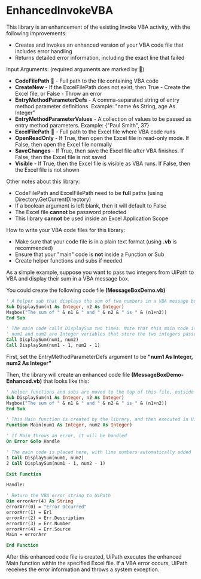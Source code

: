 # EnhancedInvokeVBA
This library is an enhancement of the existing Invoke VBA activity, with the following improvements:
- Creates and invokes an enhanced version of your VBA code file that includes error handling
- Returns detailed error information, including the exact line that failed

Input Arguments: (required arguments are marked by :triangular_flag_on_post:)
- **CodeFilePath** :triangular_flag_on_post: - Full path to the file containing VBA code
- **CreateNew** - If the ExcelFilePath does not exist, then True - Create the Excel file, or False - Throw an error
- **EntryMethodParameterDefs** - A comma-separated string of entry method parameter definitions. Example: "name As String, age As Integer"
- **EntryMethodParameterValues** - A collection of values to be passed as entry method parameters. Example: {"Paul Smith", 37}
- **ExcelFilePath** :triangular_flag_on_post: - Full path to the Excel file where VBA code runs
- **OpenReadOnly** - If True, then open the Excel file in read-only mode. If False, then open the Excel file normally
- **SaveChanges** - If True, then save the Excel file after VBA finishes. If False, then the Excel file is not saved
- **Visible** - If True, then the Excel file is visible as VBA runs. If False, then the Excel file is not shown

Other notes about this library:
- CodeFilePath and ExcelFilePath need to be **full** paths (using Directory.GetCurrentDirectory)
- If a boolean argument is left blank, then it will default to False
- The Excel file **cannot** be password protected
- This library **cannot** be used inside an Excel Application Scope

How to write your VBA code files for this library:
- Make sure that your code file is in a plain text format (using **.vb** is recommended)
- Ensure that your "main" code is **not** inside a Function or Sub
- Create helper functions and subs if needed

As a simple example, suppose you want to pass two integers from UiPath to VBA and display their sum in a VBA message box.

You could create the following code file **(MessageBoxDemo.vb)**

```vb
' A helper sub that displays the sum of two numbers in a VBA message box
Sub DisplaySum(n1 As Integer, n2 As Integer)
Msgbox("The sum of " & n1 & " and " & n2 & " is " & (n1+n2))
End Sub

' The main code calls DisplaySum two times. Note that this main code is NOT inside a Function or Sub.
' num1 and num2 are Integer variables that store the two integers passed from UiPath
Call DisplaySum(num1, num2)
Call DisplaySum(num1 - 1, num2 - 1)
```

First, set the EntryMethodParameterDefs argument to be **"num1 As Integer, num2 As Integer"**

Then, the library will create an enhanced code file **(MessageBoxDemo-Enhanced.vb)** that looks like this:

```vb
' Helper functions and subs are moved to the top of this file, outside the Main function
Sub DisplaySum(n1 As Integer, n2 As Integer)
Msgbox("The sum of " & n1 & " and " & n2 & " is " & (n1+n2))
End Sub

' This Main function is created by the library, and then executed in UiPath
Function Main(num1 As Integer, num2 As Integer)

' If Main throws an error, it will be handled
On Error GoTo Handle

' The main code is placed here, with line numbers automatically added
1 Call DisplaySum(num1, num2)
2 Call DisplaySum(num1 - 1, num2 - 1)

Exit Function

Handle:

' Return the VBA error string to UiPath
Dim errorArr(4) As String
errorArr(0) = "Error Occurred"
errorArr(1) = Erl
errorArr(2) = Err.Description
errorArr(3) = Err.Number
errorArr(4) = Err.Source
Main = errorArr

End Function
```

After this enhanced code file is created, UiPath executes the enhanced Main function within the specified Excel file. If a VBA error occurs, UiPath receives the error information and throws a system exception.
